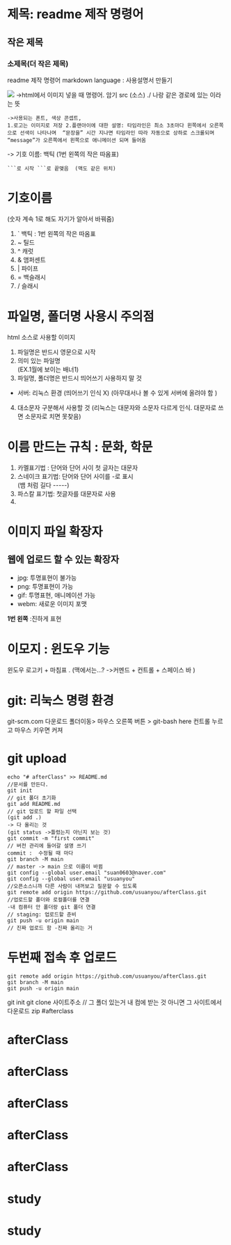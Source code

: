 # 제목: readme 제작 명령어
## 작은 제목
### 소제목(더 작은 제목)
readme 제작 명령어
markdown language : 사용설명서 만들기 

<img src="./mainconcept/pani.png">
->html에서 이미지 넣을 때 명령어. 암기
src (소스)
./ 나랑 같은 경로에 있는 이라는 뜻 

```
->사용되는 폰트, 색상 콘셉트, 
1.로고는 이미지로 저장 2.플랜아이에 대한 설명: 타임라인은 최소 3초마다 왼쪽에서 오른쪽으로 선색이 나타나며  “문장을” 시간 지나면 타임라인 따라 자동으로 상하로 스크롤되며 “message”가 오른쪽에서 왼쪽으로 애니메이션 되며 들어옴
```
-> 기호 이름: 백틱 (1번 왼쪽의 작은 따옴표)
``` -> 사진에 대한 설명 , 영역 구분 
```로 시작 ```로 끝맺음  (맥도 같은 위치)
```


# 기호이름
(숫자 계속 1로 해도 자기가 알아서 바꿔줌)
1. ` 백틱 : 1번 왼쪽의 작은
따옴표
1. ~ 틸드
1. ^ 캐럿
1. & 앰퍼센트
1. | 파이프
1. \= 백슬래시 
1. / 슬래시

# 파일명, 폴더명 사용시 주의점
html 소스로 사용할 이미지
1. 파일명은 반드시 영문으로 시작
1. 의미 있는 파일명 <BR>
 (EX.1월에 보이는 배너1)
1. 파일명, 폴더명은 반드시 띄어쓰기 사용하지 말 것

 - 서버: 리눅스 환경 (띄어쓰기 인식 X) (아무대서나 볼 수 있게 서버에 올려야 함 )
4. 대소문자 구분해서 사용할 것 (리눅스는 대문자와 소문자 다르게 인식. 대문자로 쓰면 소문자로 치면 못찾음)

# 이름 만드는 규칙 : 문화, 학문 
1. 카멜표기법 : 단어와 단어 사이 첫 글자는 대문자
2. 스네이크 표기법: 단어와 단어 사이를 -로 표시 <BR> 
(뱀 처럼 길다 -----)
3. 파스칼 표기법: 첫글자를 대문자로 사용
4.

# 이미지 파일 확장자
## 웹에 업로드 할 수 있는 확장자
- jpg: 투명표현이 불가능
- png: 투명표현이 가능
- gif: 투명표현, 애니메이션 가능
- webm: 새로운 이미지 포맷 

 **1번 왼쪽** :진하게 표현
 
 # 이모지 : 윈도우 기능 
 윈도우 로고키 + 마침표 .  (맥에서는...? ->커멘드 + 컨트롤 + 스페이스 바 )


# git: 리눅스 명령 환경
git-scm.com 다운로드
폴더이동> 마우스 오른쪽 버튼 > git-bash here
컨트롤 누르고 마우스 키우면 커져 

# git upload
```
echo "# afterClass" >> README.md
//문서를 만든다. 
git init
// git 폴더 초기화
git add README.md
// git 업로드 할 파일 선택
(git add .) 
-> 다 올리는 것
(git status ->틀렸는지 아닌지 보는 것)
git commit -m "first commit"
// 버전 관리에 들어갈 설명 쓰기
commit :  수정될 때 마다 
git branch -M main
// master -> main 으로 이름이 바뀜 
git config --global user.email "suan0603@naver.com"
git config --global user.email "usuanyou"
//오픈소스니까 다른 사람이 내꺼보고 질문할 수 있도록
git remote add origin https://github.com/usuanyou/afterClass.git
//업로드할 폴더와 로컬폴더를 연결
-내 컴퓨터 안 폴더랑 git 폴더 연결
// staging: 업로드할 준비
git push -u origin main
// 진짜 업로드 함 -진짜 올리는 거
```

# 두번째 접속 후 업로드
```
git remote add origin https://github.com/usuanyou/afterClass.git
git branch -M main
git push -u origin main
```

git init
git clone 사이트주소 
// 그 폴더 있는거 내 컴에 받는 것
아니면 그 사이트에서 다운로드 zip
#afterclass
# afterClass
# afterClass
# afterClass
# afterClass
# afterClass
# study
# study

